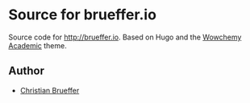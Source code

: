 # Source for brueffer.io

Source code for http://brueffer.io. Based on Hugo and the [Wowchemy Academic](https://github.com/wowchemy/wowchemy-hugo-themes/) theme.

## Author

* [Christian Brueffer](https://brueffer.io)
